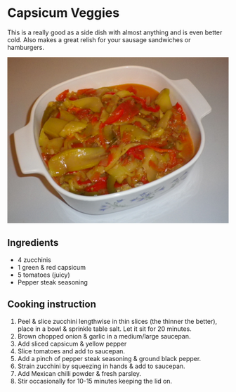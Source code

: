 # Capsicum Veggies

This is a really good as a side dish with almost anything and is even better cold.  Also makes a great relish for your sausage sandwiches or hamburgers.

![Capsicum Veggies](images/capsicum-veg.jpg)

## Ingredients
- 4 zucchinis
- 1 green & red capsicum
- 5 tomatoes  (juicy)
- Pepper steak seasoning

## Cooking instruction
1. Peel & slice zucchini lengthwise in thin slices (the thinner the better), place in a bowl & sprinkle table salt.  Let it sit for 20 minutes.
2. Brown chopped onion & garlic in a medium/large saucepan.
3. Add sliced capsicum & yellow pepper
4. Slice tomatoes and add to saucepan.
5. Add a pinch of pepper steak seasoning & ground black pepper.
6. Strain zucchini by squeezing in hands & add to saucepan.
7. Add Mexican chilli powder & fresh parsley.
8. Stir occasionally for 10-15 minutes keeping the lid on. 
